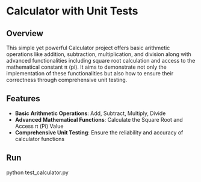 # Calculator with Unit Tests

## Overview

This simple yet powerful Calculator project offers basic arithmetic operations like addition, subtraction, multiplication, and division along with advanced functionalities including square root calculation and access to the mathematical constant π (pi). It aims to demonstrate not only the implementation of these functionalities but also how to ensure their correctness through comprehensive unit testing.

## Features

- **Basic Arithmetic Operations**: Add, Subtract, Multiply, Divide
- **Advanced Mathematical Functions**: Calculate the Square Root and Access π (Pi) Value
- **Comprehensive Unit Testing**: Ensure the reliability and accuracy of calculator functions


## Run
python test_calculator.py
